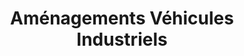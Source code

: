 ---
title: "Aménagements Véhicules Industriels"
url: /lannion/amenagements-vehicules-industriels/
shop: Autoteile
---